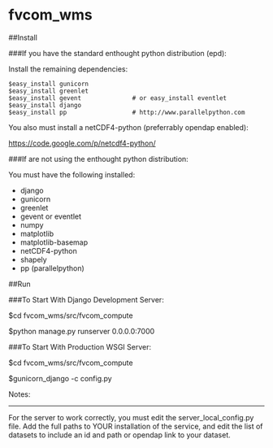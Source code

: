 fvcom_wms
=========

##Install

###If you have the standard enthought python distribution (epd):

Install the remaining dependencies:

    $easy_install gunicorn
    $easy_install greenlet
    $easy_install gevent              # or easy_install eventlet
    $easy_install django
    $easy_install pp                  # http://www.parallelpython.com

You also must install a netCDF4-python (preferrably opendap enabled):

https://code.google.com/p/netcdf4-python/

###If are not using the enthought python distribution:

You must have the following installed:

- django
- gunicorn
- greenlet
- gevent or eventlet
- numpy
- matplotlib
- matplotlib-basemap
- netCDF4-python
- shapely
- pp (parallelpython)


##Run

###To Start With Django Development Server:

$cd fvcom_wms/src/fvcom_compute

$python manage.py runserver 0.0.0.0:7000

###To Start With Production WSGI Server:

$cd fvcom_wms/src/fvcom_compute

$gunicorn_django -c config.py


Notes:
______
For the server to work correctly, you must edit the 
server_local_config.py file. Add the full paths to YOUR
installation of the service, and edit the list of datasets
to include an id and path or opendap link to your dataset.
